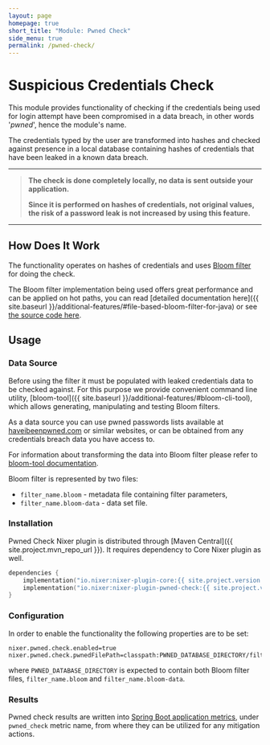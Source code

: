 ```yaml
---
layout: page
homepage: true
short_title: "Module: Pwned Check"
side_menu: true
permalink: /pwned-check/
---
```


# Suspicious Credentials Check

This module provides functionality of checking if the credentials being used for login attempt have been compromised in a data breach, 
in other words '_pwned_', hence the module's name.

The credentials typed by the user are transformed into hashes and checked against presence in a local database containing hashes of 
credentials that have been leaked in a known data breach. 

---
> **The check is done completely locally, no data is sent outside your application.**
>
> **Since it is performed on hashes of credentials, not original values, the risk of a password leak is not increased by using this feature.**

---

## How Does It Work

The functionality operates on hashes of credentials and uses [Bloom filter](https://en.wikipedia.org/wiki/Bloom_filter) for doing the check. 

The Bloom filter implementation being used offers great performance and can be applied on hot paths, 
you can read [detailed documentation here]({{ site.baseurl }}/additional-features/#file-based-bloom-filter-for-java) 
or see [the source code here](https://github.com/nixer-io/nixer-spring-plugin/tree/master/bloom-filter).

## Usage
### Data Source

Before using the filter it must be populated with leaked credentials data to be checked against. 
For this purpose we provide convenient command line utility, 
[bloom-tool]({{ site.baseurl }}/additional-features/#bloom-cli-tool), which allows generating, manipulating 
and testing Bloom filters.

As a data source you can use pwned passwords lists available at [haveibeenpwned.com](https://haveibeenpwned.com/Passwords) 
or similar websites, or can be obtained from any credentials breach data you have access to. 
 
For information about transforming the data into Bloom filter please refer to 
[bloom-tool documentation](https://github.com/nixer-io/nixer-spring-plugin/tree/master/bloom-tool).

Bloom filter is represented by two files:
- `filter_name.bloom` - metadata file containing filter parameters, 
- `filter_name.bloom-data` - data set file.

### Installation

Pwned Check Nixer plugin is distributed through [Maven Central]({{ site.project.mvn_repo_url }}).
It requires dependency to Core Nixer plugin as well.

```kotlin
dependencies {
    implementation("io.nixer:nixer-plugin-core:{{ site.project.version }}")
    implementation("io.nixer:nixer-plugin-pwned-check:{{ site.project.version }}")
}
```

### Configuration

In order to enable the functionality the following properties are to be set:

```properties
nixer.pwned.check.enabled=true
nixer.pwned.check.pwnedFilePath=classpath:PWNED_DATABASE_DIRECTORY/filter_name.bloom
```

where `PWNED_DATABASE_DIRECTORY` is expected to contain both Bloom filter files, `filter_name.bloom` and `filter_name.bloom-data`.

### Results

Pwned check results are written into 
[Spring Boot application metrics](https://docs.spring.io/spring-boot/docs/current/reference/html/production-ready-features.html#production-ready-metrics), 
under `pwned_check` metric name, from where they can be utilized for any mitigation actions.
